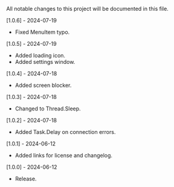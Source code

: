 All notable changes to this project will be documented in this file.

[1.0.6] - 2024-07-19
 - Fixed MenuItem typo.

[1.0.5] - 2024-07-19
 - Added loading icon.
 - Added settings window.

[1.0.4] - 2024-07-18
 - Added screen blocker.

[1.0.3] - 2024-07-18
 - Changed to Thread.Sleep.

[1.0.2] - 2024-07-18
 - Added Task.Delay on connection errors.

[1.0.1] - 2024-06-12
 - Added links for license and changelog.

[1.0.0] - 2024-06-12
 - Release.